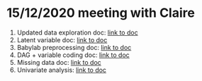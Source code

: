 # 15/12/2020 meeting with Claire

1. Updated data exploration doc: [link to doc]()
2. Latent variable doc: [link to doc]()
3. Babylab preprocessing doc: [link to doc]()
4. DAG + variable coding doc: [link to doc]()
5. Missing data doc: [link to doc]()
6. Univariate analysis: [link to doc]()






